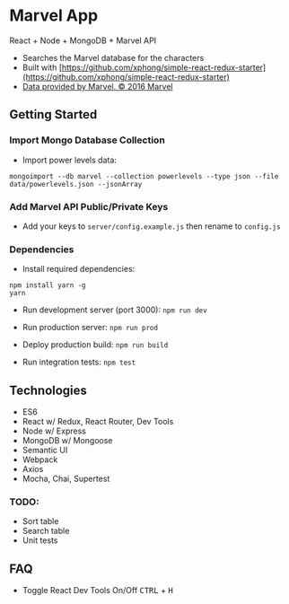 # Marvel App

React + Node + MongoDB + Marvel API

* Searches the Marvel database for the characters
* Built with [https://github.com/xphong/simple-react-redux-starter](https://github.com/xphong/simple-react-redux-starter)
* [Data provided by Marvel. © 2016 Marvel](http://marvel.com)

## Getting Started

### Import Mongo Database Collection

* Import power levels data:
```
mongoimport --db marvel --collection powerlevels --type json --file data/powerlevels.json --jsonArray
```

### Add Marvel API Public/Private Keys

* Add your keys to `server/config.example.js` then rename to `config.js`

### Dependencies

* Install required dependencies:
```
npm install yarn -g
yarn
```

* Run development server (port 3000): `npm run dev`

* Run production server: `npm run prod`

* Deploy production build: `npm run build`

* Run integration tests: `npm test`

## Technologies

* ES6
* React w/ Redux, React Router, Dev Tools
* Node w/ Express
* MongoDB w/ Mongoose
* Semantic UI
* Webpack
* Axios
* Mocha, Chai, Supertest

### TODO:

* Sort table
* Search table
* Unit tests

## FAQ
* Toggle React Dev Tools On/Off
<kbd>CTRL</kbd> + <kbd>H</kbd>


